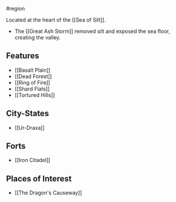 #region  

Located at the heart of the [[Sea of Silt]].

- The [[Great Ash Storm]] removed silt and exposed the sea floor, creating the valley.

## Features
- [[Basalt Plain]]
- [[Dead Forest]]
- [[Ring of Fire]]
- [[Shard Flats]]
- [[Tortured Hills]]

## City-States
- [[Ur-Draxa]]

## Forts
- [[Iron Citadel]]

## Places of Interest
- [[The Dragon's Causeway]]